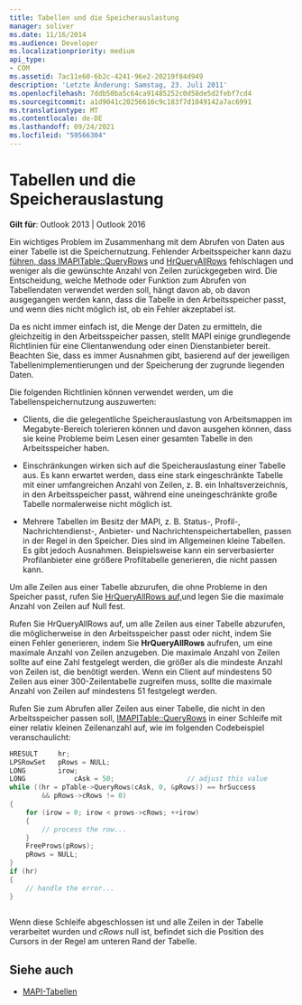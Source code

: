 ```yaml
---
title: Tabellen und die Speicherauslastung
manager: soliver
ms.date: 11/16/2014
ms.audience: Developer
ms.localizationpriority: medium
api_type:
- COM
ms.assetid: 7ac11e60-6b2c-4241-96e2-20219f84d949
description: 'Letzte Änderung: Samstag, 23. Juli 2011'
ms.openlocfilehash: 7ddb50ba5c64ca91485252c0d58de5d2febf7cd4
ms.sourcegitcommit: a1d9041c20256616c9c183f7d1049142a7ac6991
ms.translationtype: MT
ms.contentlocale: de-DE
ms.lasthandoff: 09/24/2021
ms.locfileid: "59566304"
---
```

# <a name="tables-and-memory-usage"></a>Tabellen und die Speicherauslastung

**Gilt für**: Outlook 2013 | Outlook 2016 
  
Ein wichtiges Problem im Zusammenhang mit dem Abrufen von Daten aus einer Tabelle ist die Speichernutzung. Fehlender Arbeitsspeicher kann dazu [führen, dass IMAPITable::QueryRows](imapitable-queryrows.md) und [HrQueryAllRows](hrqueryallrows.md) fehlschlagen und weniger als die gewünschte Anzahl von Zeilen zurückgegeben wird. Die Entscheidung, welche Methode oder Funktion zum Abrufen von Tabellendaten verwendet werden soll, hängt davon ab, ob davon ausgegangen werden kann, dass die Tabelle in den Arbeitsspeicher passt, und wenn dies nicht möglich ist, ob ein Fehler akzeptabel ist. 
  
Da es nicht immer einfach ist, die Menge der Daten zu ermitteln, die gleichzeitig in den Arbeitsspeicher passen, stellt MAPI einige grundlegende Richtlinien für eine Clientanwendung oder einen Dienstanbieter bereit. Beachten Sie, dass es immer Ausnahmen gibt, basierend auf der jeweiligen Tabellenimplementierungen und der Speicherung der zugrunde liegenden Daten.
  
Die folgenden Richtlinien können verwendet werden, um die Tabellenspeichernutzung auszuwerten:
  
- Clients, die die gelegentliche Speicherauslastung von Arbeitsmappen im Megabyte-Bereich tolerieren können und davon ausgehen können, dass sie keine Probleme beim Lesen einer gesamten Tabelle in den Arbeitsspeicher haben. 
    
- Einschränkungen wirken sich auf die Speicherauslastung einer Tabelle aus. Es kann erwartet werden, dass eine stark eingeschränkte Tabelle mit einer umfangreichen Anzahl von Zeilen, z. B. ein Inhaltsverzeichnis, in den Arbeitsspeicher passt, während eine uneingeschränkte große Tabelle normalerweise nicht möglich ist. 
    
- Mehrere Tabellen im Besitz der MAPI, z. B. Status-, Profil-, Nachrichtendienst-, Anbieter- und Nachrichtenspeichertabellen, passen in der Regel in den Speicher. Dies sind im Allgemeinen kleine Tabellen. Es gibt jedoch Ausnahmen. Beispielsweise kann ein serverbasierter Profilanbieter eine größere Profiltabelle generieren, die nicht passen kann.
    
Um alle Zeilen aus einer Tabelle abzurufen, die ohne Probleme in den Speicher passt, rufen Sie [HrQueryAllRows auf,](hrqueryallrows.md)und legen Sie die maximale Anzahl von Zeilen auf Null fest.
  
Rufen Sie HrQueryAllRows auf, um alle Zeilen aus einer Tabelle abzurufen, die möglicherweise in den Arbeitsspeicher passt oder nicht, indem Sie einen Fehler generieren, indem Sie **HrQueryAllRows** aufrufen, um eine maximale Anzahl von Zeilen anzugeben. Die maximale Anzahl von Zeilen sollte auf eine Zahl festgelegt werden, die größer als die mindeste Anzahl von Zeilen ist, die benötigt werden. Wenn ein Client auf mindestens 50 Zeilen aus einer 300-Zeilentabelle zugreifen muss, sollte die maximale Anzahl von Zeilen auf mindestens 51 festgelegt werden. 
  
Rufen Sie zum Abrufen aller Zeilen aus einer Tabelle, die nicht in den Arbeitsspeicher passen soll, [IMAPITable::QueryRows](imapitable-queryrows.md) in einer Schleife mit einer relativ kleinen Zeilenanzahl auf, wie im folgenden Codebeispiel veranschaulicht: 
  
```cpp
HRESULT     hr;
LPSRowSet   pRows = NULL;
LONG        irow;
LONG            cAsk = 50;                  // adjust this value
while ((hr = pTable->QueryRows(cAsk, 0, &pRows)) == hrSuccess
        && pRows->cRows != 0)
{
    for (irow = 0; irow < prows->cRows; ++irow)
    {
        // process the row...
    }
    FreeProws(pRows);
    pRows = NULL;
}
if (hr)
{
    // handle the error...
}
 
```

Wenn diese Schleife abgeschlossen ist und alle Zeilen in der Tabelle verarbeitet wurden und  _cRows_ null ist, befindet sich die Position des Cursors in der Regel am unteren Rand der Tabelle. 
  
## <a name="see-also"></a>Siehe auch

- [MAPI-Tabellen](mapi-tables.md)

